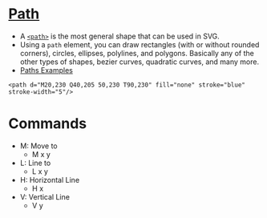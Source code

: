 # [Path](https://developer.mozilla.org/en-US/docs/Web/SVG/Tutorial/Basic_Shapes#path)

- A [`<path>`](https://developer.mozilla.org/en-US/docs/Web/SVG/Element/path) is the most general shape that can be used in SVG. 
- Using a `path` element, you can draw rectangles (with or without rounded corners), circles, ellipses, polylines, and polygons. Basically any of the other types of shapes, bezier curves, quadratic curves, and many more.
- [Paths Examples](https://developer.mozilla.org/en-US/docs/Web/SVG/Tutorial/Paths)

```
<path d="M20,230 Q40,205 50,230 T90,230" fill="none" stroke="blue" stroke-width="5"/>
```

# Commands

- M: Move to
	-  M x y
- L: Line to
	- L x y
- H: Horizontal Line
	- H x
- V: Vertical Line
	- V y